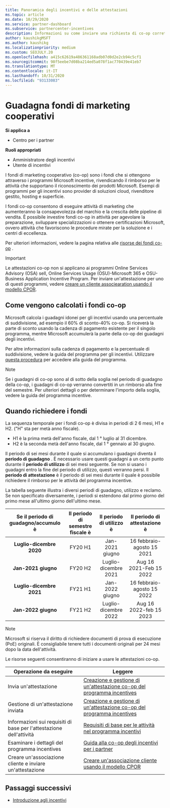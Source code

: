 ```yaml
---
title: Panoramica degli incentivi e delle attestazioni
ms.topic: article
ms.date: 10/29/2020
ms.service: partner-dashboard
ms.subservice: partnercenter-incentives
description: Informazioni su come inviare una richiesta di co-op corretta per gli incentivi organizzando la documentazione, le fatture, le istruzioni e la verifica dell'esecuzione corrette.
author: kaushikgMSFT
ms.author: kaushikg
ms.localizationpriority: medium
ms.custom: SEOJULY.20
ms.openlocfilehash: a415c62619a486361168adb07d0d2e2cb94c5cf1
ms.sourcegitcommit: 98f5eebe7d08ba214ed5a078f1ac770439e41eb7
ms.translationtype: MT
ms.contentlocale: it-IT
ms.lasthandoff: 10/31/2020
ms.locfileid: "93133083"
---
```

# <a name="earn-cooperative-marketing-funds"></a>Guadagna fondi di marketing cooperativi

**Si applica a**

- Centro per i partner

**Ruoli appropriati**

- Amministratore degli incentivi
- Utente di incentivi

I fondi di marketing cooperativo (co-op) sono i fondi che si ottengono attraverso i programmi Microsoft incentive, rivendicando il rimborso per le attività che supportano il riconoscimento dei prodotti Microsoft. Esempi di programmi per gli incentivi sono provider di soluzioni cloud, rivenditore gestito, hosting e superficie.

I fondi co-op consentono di eseguire attività di marketing che aumenteranno la consapevolezza del marchio e la crescita delle pipeline di vendita. È possibile investire fondi co-op in attività per agevolare la preparazione, sviluppare specializzazioni o ottenere certificazioni Microsoft, ovvero attività che favoriscono le procedure mirate per la soluzione e i centri di eccellenza.

Per ulteriori informazioni, vedere la pagina relativa alle [risorse dei fondi co-op](https://partner.microsoft.com/asset/collection/co-op-funds-resources#/) .

>[!Important]
>Le attestazioni co-op non si applicano ai programmi Online Services Advisory (OSA) sell, Online Services Usage (OSU)-Microsoft 365 e OSU-Business Application Incentive Program. Per inviare un'attestazione per uno di questi programmi, vedere [creare un cliente associearation usando il modello CPOR](submit-osa-claim.md).

## <a name="how-co-op-funds-are-calculated"></a>Come vengono calcolati i fondi co-op

Microsoft calcola i guadagni idonei per gli incentivi usando una percentuale di suddivisione, ad esempio il 60% di sconto-40% co-op. Si riceverà la parte di sconto usando la cadenza di pagamento esistente per il singolo programma, mentre Microsoft accumulerà la parte della co-op dei guadagni degli incentivi.

Per altre informazioni sulla cadenza di pagamento e la percentuale di suddivisione, vedere la guida del programma per gli incentivi. Utilizzare [questa procedura](incentives-determined-your-program-eligibility.md) per accedere alla guida del programma.

>[!NOTE]
>Se i guadagni di co-op sono al di sotto della soglia nel periodo di guadagno della co-op, i guadagni di co-op verranno convertiti in un rimborso alla fine del semestre. Per ulteriori dettagli o per determinare l'importo della soglia, vedere la guida del programma incentive.

## <a name="when-to-claim-your-funds"></a>Quando richiedere i fondi

La sequenza temporale per i fondi co-op è divisa in periodi di 2 6 mesi, H1 e H2. ("H" sta per metà anno fiscale).

- H1 è la prima metà dell'anno fiscale, dal 1 ° luglio al 31 dicembre.
- H2 è la seconda metà dell'anno fiscale, dal 1 ° gennaio al 30 giugno.

Il periodo di sei mesi durante il quale si accumulano i guadagni diventa il **periodo di guadagno** . È necessario usare questi guadagni a un certo punto durante il **periodo di utilizzo** di sei mesi seguente. Se non si usano i guadagni entro la fine del periodo di utilizzo, questi verranno persi. Il **periodo di attestazione** è il periodo di sei mesi durante il quale è possibile richiedere il rimborso per le attività del programma incentive.

La tabella seguente illustra i diversi periodi di guadagno, utilizzo e reclamo. Se non specificato diversamente, i periodi si estendono dal primo giorno del primo mese all'ultimo giorno dell'ultimo mese.

|  Se il periodo di guadagno/accumulo è  |Il periodo di semestre fiscale è  |  Il periodo di utilizzo è  |  Il periodo di attestazione è  |
| :-----------: | :-----------: | :-----------: | :-----------: |
|**Luglio-dicembre 2020**| FY20 H1  |  Jan-2021 giugno  |  16 febbraio-agosto 15 2021  |
|**Jan-2021 giugno** |  FY20 H2  |  Luglio-dicembre 2021  |  Aug 16 2021-Feb 15 2022  |
|**Luglio-dicembre 2021**|  FY21 H1  |  Jan-2022 giugno  |  16 febbraio-agosto 15 2022  |
|**Jan-2022 giugno** |  FY21 H2  |  Luglio-dicembre 2022  |  Aug 16 2022-feb 15 2023  |

>[!NOTE]
>Microsoft si riserva il diritto di richiedere documenti di prova di esecuzione (PoE) originali. È consigliabile tenere tutti i documenti originali per 24 mesi dopo la data dell'attività.

Le risorse seguenti consentiranno di iniziare a usare le attestazioni co-op.

| Operazione da eseguire | Leggere |
| ------ | ----------- |
| Invia un'attestazione |  [Creazione e gestione di un'attestazione co-op del programma incentives](create-incentives-claims.md)  |
| Gestione di un'attestazione inviata | [Creazione e gestione di un'attestazione co-op del programma incentives](create-incentives-claims.md)    |
| Informazioni sui requisiti di base per l'attestazione dell'attività | [Requisiti di base per le attività nel programma incentivi](core-requirements.md)   |
| Esaminare i dettagli del programma incentives | [Guida alla co-op degli incentivi per i partner](https://assetsprod.microsoft.com/co-op-guidebook.pdf)  |
| Creare un'associazione cliente e inviare un'attestazione | [Creare un'associazione cliente usando il modello CPOR](submit-osa-claim.md)   |

## <a name="next-steps"></a>Passaggi successivi

- [Introduzione agli incentivi](incentives-get-started-intro.md)

